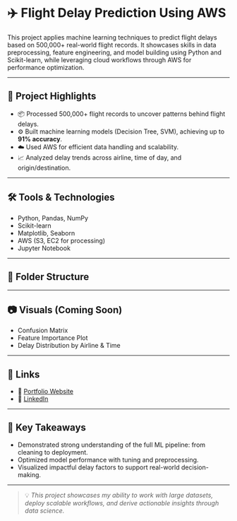 # ✈️ Flight Delay Prediction Using AWS

This project applies machine learning techniques to predict flight delays based on 500,000+ real-world flight records. It showcases skills in data preprocessing, feature engineering, and model building using Python and Scikit-learn, while leveraging cloud workflows through AWS for performance optimization.

---

## 📌 Project Highlights

- 📦 Processed 500,000+ flight records to uncover patterns behind flight delays.
- ⚙️ Built machine learning models (Decision Tree, SVM), achieving up to **91% accuracy**.
- ☁️ Used AWS for efficient data handling and scalability.
- 📈 Analyzed delay trends across airline, time of day, and origin/destination.

---

## 🛠️ Tools & Technologies

- Python, Pandas, NumPy
- Scikit-learn
- Matplotlib, Seaborn
- AWS (S3, EC2 for processing)
- Jupyter Notebook

---
## 📂 Folder Structure

---

## 📷 Visuals (Coming Soon)

- Confusion Matrix  
- Feature Importance Plot  
- Delay Distribution by Airline & Time

---

## 🔗 Links

- 📄 [Portfolio Website](https://www.datascienceportfol.io/lk05197n)  
- 🔗 [LinkedIn](https://www.linkedin.com/in/lahari-koppolu-631b262/)

---

## 🧠 Key Takeaways

- Demonstrated strong understanding of the full ML pipeline: from cleaning to deployment.
- Optimized model performance with tuning and preprocessing.
- Visualized impactful delay factors to support real-world decision-making.

---

> 💡 *This project showcases my ability to work with large datasets, deploy scalable workflows, and derive actionable insights through data science.*
